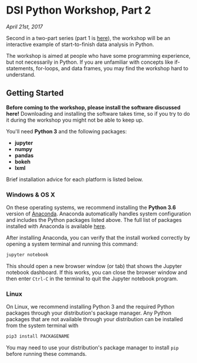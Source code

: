 # DSI Python Workshop, Part 2

_April 21st, 2017_

Second in a two-part series (part 1 is [here][part1]), the workshop will be an
interactive example of start-to-finish data analysis in Python.

[part1]: https://github.com/clarkfitzg/python_april_2017

The workshop is aimed at people who have some programming experience, but not
necessarily in Python. If you are unfamiliar with concepts like if-statements,
for-loops, and data frames, you may find the workshop hard to understand.

## Getting Started

__Before coming to the workshop, please install the software discussed here!__
Downloading and installing the software takes time, so if you try to do it
during the workshop you might not be able to keep up.

You'll need __Python 3__ and the following packages:

* __jupyter__
* __numpy__
* __pandas__
* __bokeh__
* __lxml__

Brief installation advice for each platform is listed below.

### Windows & OS X

On these operating systems, we recommend installing the __Python 3.6__ version
of [Anaconda]. Anaconda automatically handles system configuration and includes
the Python packages listed above. The full list of packages installed with
Anaconda is available [here][anaconda-pkgs].

After installing Anaconda, you can verify that the install worked correctly by
opening a system terminal and running this command:

```bash
jupyter notebook
```

This should open a new browser window (or tab) that shows the Jupyter notebook
dashboard. If this works, you can close the browser window and then enter
`Ctrl-C` in the terminal to quit the Jupyter notebook program.

[Anaconda]: https://www.continuum.io/downloads
[anaconda-pkgs]: https://docs.continuum.io/anaconda/pkg-docs

### Linux

On Linux, we recommend installing Python 3 and the required Python packages
through your distribution's package manager. Any Python packages that are not
available through your distribution can be installed from the system terminal
with

```bash
pip3 install PACKAGENAME
```

You may need to use your distribution's package manager to install `pip` before
running these commands.
